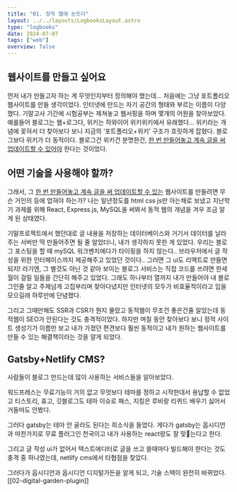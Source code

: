 ```yaml
---
title: "01. 정적 웹에 눈뜨다"
layout: ../../layouts/LogbooksLayout.astro
type: "logbooks"
date: 2024-07-07
tags: ["web"]
overview: false
---
```

## 웹사이트를 만들고 싶어요
먼저 내가 만들고자 하는 게 무엇인지부터 정의해야 했는데… 처음에는 그냥 포트폴리오 웹사이트를 만들 생각이었다. 인터넷에 만드는 자기 공간의 형태와 부르는 이름이 다양했다. 기말고사 기간에 시험공부는 제쳐놓고 웹서핑을 하며 몇개의 어원을 찾아보았다. 예를들어 블로그는 웹+로그다, 위키는 하와이어 위키위키에서 유래했다… 위키라는 개념에 꽂혀서 더 찾아보다 보니 지금의 ‘포트폴리오+위키’ 구조가 흐릿하게 잡혔다. 블로그보다 위키가 더 동적이다. 블로그건 위키건 분명한건, <u>한 번 만들어놓고 계속 글을 써 업데이트할 수 있어야</u> 한다는 것이었다.

## 어떤 기술을 사용해야 할까?
그래서, 그 <u>한 번 만들어놓고 계속 글을 써 업데이트할 수 있는</u> 웹사이트를 만들려면 무슨 거인의 등에 업혀야 하는가? 나는 일년정도를 html css js만 아는채로 보냈고 지난학기 과제를 위해 React, Express.js, MySQL을 써봐서 동적 웹의 개념을 겨우 조금 알게 된 상태였다.

기말프로젝트에서 했던대로 글 내용을 저장하는 데이터베이스와 거기서 데이터를 날라주는 서버만 딱 만들어주면 될 줄 알았더니, 내가 생각하지 못한 게 있었다. 우리는 블로그 포스팅을 할 때 mySQL 워크벤치에다가 타이핑을 하지 않는다.. 브라우저에서 글 작성을 위한 인터페이스까지 제공해주고 있었던 것이다.. 그러면 그 ui도 리액트로 만들면 되지! 라기엔, 그 별것도 아닌 것 같아 보이는 블로그 서비스는 직접 코드를 쓰려면 한세월이 걸릴 일들을 간단히 해주고 있었다. 그래도 하나부터 열까지 내가 만들어야 내 블로그인줄 알고 주제넘게 고집부리며 찾아다녔지만 인터넷의 모두가 비효율적이라고 입을 모으길래 하루만에 단념했다.

그리고 그때만해도 SSR과 CSR가 뭔지 몰랐고 동적웹이 무조건 좋은건줄 알았는데 동적웹이 SEO가 안된다는 것도 충격적이었다. 하지만 며칠 동안 찾아보다 보니 정적 사이트 생성기가 이름만 보고 내가 가졌던 편견보다 훨씬 동적이고 내가 원하는 웹사이트를 만들 수 있는 해결책이라는 것을 알게 되었다.

## Gatsby+Netlify CMS?
사람들이 블로그 만드는데 많이 사용하는 서비스들을 알아보았다.

워드프레스는 무료기능이 거의 없고 무엇보다 테마를 정하고 시작한대서 용납할 수 없었고 티스토리, 휴고, 깃블로그도 테마 이슈로 패스, 지킬은 루비랑 리퀴드 배우기 싫어서 거들떠도 안봤다.

그러다 gatsby는 테마 안 골라도 된다는 희소식을 들었다. 게다가 gatsby는 옵시디언과 마찬가지로 무료 플러그인 천국이고 내가 사용하는 react랑도 잘 맞는다고 한다.

그리고 글 작성 ui가 없어서 텍스트에디터로 글을 쓰고 쓸때마다 빌드해야 한다는 것도 충격 중 하나였는데, netlify cms에서 타협점을 찾았다.

그러다가 옵시디언과 옵시디언 디지털가든을 알게 되고, 기술 스택이 완전히 바뀌었다. [[02-digital-garden-plugin]]

  
